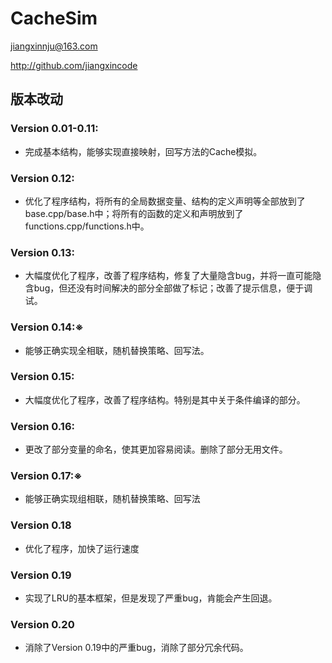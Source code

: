 # CacheSim

jiangxinnju@163.com

http://github.com/jiangxincode

## 版本改动

### Version 0.01-0.11:

* 完成基本结构，能够实现直接映射，回写方法的Cache模拟。

### Version 0.12:

* 优化了程序结构，将所有的全局数据变量、结构的定义声明等全部放到了base.cpp/base.h中；将所有的函数的定义和声明放到了functions.cpp/functions.h中。

### Version 0.13:

* 大幅度优化了程序，改善了程序结构，修复了大量隐含bug，并将一直可能隐含bug，但还没有时间解决的部分全部做了标记；改善了提示信息，便于调试。

### Version 0.14:※

* 能够正确实现全相联，随机替换策略、回写法。

### Version 0.15:

* 大幅度优化了程序，改善了程序结构。特别是其中关于条件编译的部分。

### Version 0.16:

* 更改了部分变量的命名，使其更加容易阅读。删除了部分无用文件。

### Version 0.17:※

* 能够正确实现组相联，随机替换策略、回写法

### Version 0.18

* 优化了程序，加快了运行速度

### Version 0.19

* 实现了LRU的基本框架，但是发现了严重bug，肯能会产生回退。

### Version 0.20

* 消除了Version 0.19中的严重bug，消除了部分冗余代码。